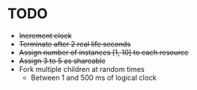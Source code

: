 # TODO
* ~~Increment clock~~
* ~~Terminate after 2 real life seconds~~
* ~~Assign number of instances [1, 10] to each resource~~
* ~~Assign 3 to 5 as shareable~~
* Fork multiple children at random times
  * Between 1 and 500 ms of logical clock
